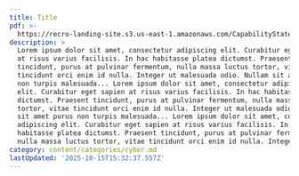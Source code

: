 ```yaml
---
title: Title
pdf: >-
  https://recro-landing-site.s3.us-east-1.amazonaws.com/CapabilityStatements/capability-pdf.pdf
description: >
  Lorem ipsum dolor sit amet, consectetur adipiscing elit. Curabitur eget sapien
  at risus varius facilisis. In hac habitasse platea dictumst. Praesent
  tincidunt, purus at pulvinar fermentum, nulla massa luctus tortor, vitae
  tincidunt orci enim id nulla. Integer ut malesuada odio. Nullam sit amet purus
  non turpis malesuada... Lorem ipsum dolor sit amet, consectetur adipiscing
  elit. Curabitur eget sapien at risus varius facilisis. In hac habitasse platea
  dictumst. Praesent tincidunt, purus at pulvinar fermentum, nulla massa luctus
  tortor, vitae tincidunt orci enim id nulla. Integer ut malesuada odio. Nullam
  sit amet purus non turpis malesuada... Lorem ipsum dolor sit amet, consectetur
  adipiscing elit. Curabitur eget sapien at risus varius facilisis. In hac
  habitasse platea dictumst. Praesent tincidunt, purus at pulvinar fermentum,
  nulla massa luctus tortor, vitae tincidunt orci enim id nulla. Integer 
category: content/categories/cyber.md
lastUpdated: '2025-10-15T15:32:37.557Z'
---
```


